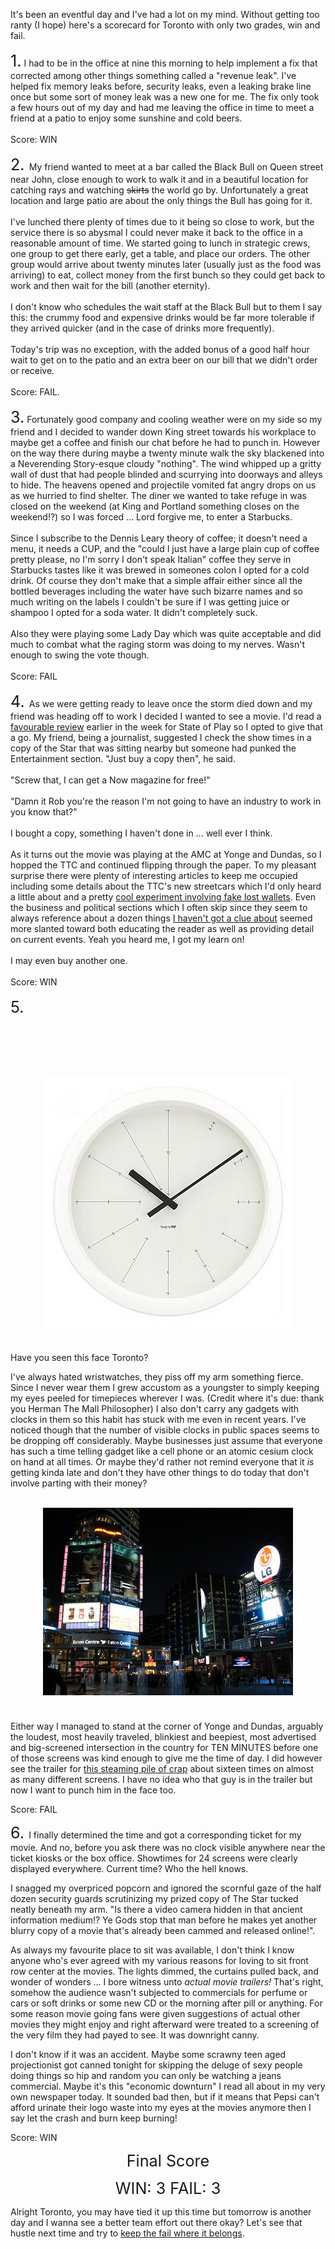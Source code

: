 It's been an eventful day and I've had a lot on my mind. Without getting too ranty (I hope) here's a scorecard for Toronto with only two grades, win and fail.<br /><br /><span style="font-size:180%;">1.</span> I had to be in the office at nine this morning to help implement a fix that corrected among other things something called a "revenue leak". I've helped fix memory leaks before, security leaks, even a leaking brake line once but some sort of money leak was a new one for me. The fix only took a few hours out of my day and had me leaving the office in time to meet a friend at a patio to enjoy some sunshine and cold beers.<br /><br />Score: WIN<br /><br /><span style="font-size:180%;">2. </span>My friend wanted to meet at a bar called the Black Bull on Queen street near John, close enough to work to walk it and in a beautiful location for catching rays and watching <s>skirts</s> the world go by. Unfortunately a great location and large patio are about the only things the Bull has going for it.<br /><br />I've lunched there plenty of times due to it being so close to work, but the service there is so abysmal I could never make it back to the office in a reasonable amount of time. We started going to lunch in strategic crews, one group to get there early, get a table, and place our orders. The other group would arrive about twenty minutes later (usually just as the food was arriving) to eat, collect money from the first bunch so they could get back to work and then wait for the bill (another eternity).<br /><br />I don't know who schedules the wait staff at the Black Bull but to them I say this: the crummy food and expensive drinks would be far more tolerable if they arrived quicker (and in the case of drinks more frequently).<br /><br />Today's trip was no exception, with the added bonus of a good half hour wait to get on to the patio and an extra beer on our bill that we didn't order or receive.<br /><br />Score: FAIL.<br /><br /><span style="font-size:180%;">3.</span> Fortunately good company and cooling weather were on my side so my friend and I decided to wander down King street towards his workplace to maybe get a coffee and finish our chat before he had to punch in. However on the way there during maybe a twenty minute walk the sky blackened into a Neverending Story-esque cloudy "nothing". The wind whipped up a gritty wall of dust that had people blinded and scurrying into doorways and alleys to hide. The heavens opened and projectile vomited fat angry drops on us as we hurried to find shelter. The diner we wanted to take refuge in was closed on the weekend (at King and Portland something closes on the weekend!?) so I was forced ... Lord forgive me, to enter a Starbucks.<br /><br />Since I subscribe to the Dennis Leary theory of coffee; it doesn't need a menu, it needs a CUP, and the "could I just have a large plain cup of coffee pretty please, no I'm sorry I don't speak Italian" coffee they serve in Starbucks tastes like it was brewed in someones colon I opted for a cold drink. Of course they don't make that a simple affair either since all the bottled beverages including the water have such bizarre names and so much writing on the labels I couldn't be sure if I was getting juice or shampoo I opted for a soda water. It didn't completely suck.<br /><br />Also they were playing some Lady Day which was quite acceptable and did much to combat what the raging storm was doing to my nerves. Wasn't enough to swing the vote though.<br /><br />Score: FAIL<br /><br /><span style="font-size:180%;">4. </span>As we were getting ready to leave once the storm died down and my friend was heading off to work I decided I wanted to see a movie. I'd read a <a href="http://www.thestar.com/article/619810">favourable review</a> earlier in the week for State of Play so I opted to give that a go. My friend, being a journalist, suggested I check the show times in a copy of the Star that was sitting nearby but someone had punked the Entertainment section. "Just buy a copy then", he said.<br /><br />"Screw that, I can get a Now magazine for free!"<br /><br />"Damn it Rob you're the reason I'm not going to have an industry to work in you know that?"<br /><br />I bought a copy, something I haven't done in ... well ever I think.<br /><br />As it turns out the movie was playing at the AMC at Yonge and Dundas, so I hopped the TTC and continued flipping through the paper. To my pleasant surprise there were plenty of interesting articles to keep me occupied including some details about the TTC's new streetcars which I'd only heard a little about and a pretty <a href="http://www.thestar.com/living/article/624319">cool experiment involving fake lost wallets</a>. Even the business and political sections which I often skip since they seem to always reference about a dozen things <a href="http://phrostuff.blogspot.com/2008/10/with-apologies-to-plato.html">I haven't got a clue about</a> seemed more slanted toward both educating the reader as well as providing detail on current events.  Yeah you heard me, I got my learn on!<br /><br />I may even buy another one.<br /><br />Score: WIN<br /><br /><span style="font-size:180%;">5. </span><br /><br /><br /><br /><p align="center"><br /></p><a href="/content/images/2009/04/clock.jpg"><img id="BLOGGER_PHOTO_ID_5328836312919306930" style="DISPLAY: block; MARGIN: 0px auto 10px; WIDTH: 400px; CURSOR: hand; HEIGHT: 400px; TEXT-ALIGN: center" alt="" src="/content/images/2009/04/clock.jpg" border="0" /></a><br /><p align="left">Have you seen this face Toronto?</p><p align="left">I've always hated wristwatches, they piss off my arm something fierce. Since I never wear them I grew accustom as a youngster to simply keeping my eyes peeled for timepieces wherever I was. (Credit where it's due: thank you Herman The Mall Philosopher) I also don't carry any gadgets with clocks in them so this habit has stuck with me even in recent years. I've noticed though that the number of visible clocks in public spaces seems to be dropping off considerably. Maybe businesses just assume that everyone has such a time telling gadget like a cell phone or an atomic cesium clock on hand at all times.  Or maybe they'd rather not remind everyone that it <em>is</em> getting kinda late and don't they have other things to do today that don't involve parting with their money?</p><p align="left"></p><br /><a href="http://en.wikipedia.org/wiki/File:Dundas_Sqaure.JPG"><img id="BLOGGER_PHOTO_ID_5328838762841150866" style="DISPLAY: block; MARGIN: 0px auto 10px; WIDTH: 400px; CURSOR: hand; HEIGHT: 300px; TEXT-ALIGN: center" alt="" src="/content/images/2009/04/Dundas_Sqaure.jpg" border="0" /></a><br /><p align="left">Either way I managed to stand at the corner of Yonge and Dundas, arguably the loudest, most heavily traveled, blinkiest and beepiest, most advertised and big-screened intersection in the country for TEN MINUTES before one of those screens was kind enough to give me the time of day. I did however see the trailer for <a href="http://www.imdb.com/title/tt1082601/">this steaming pile of crap</a> about sixteen times on almost as many different screens. I have no idea who that guy is in the trailer but now I want to punch him in the face too.</p><p align="left">Score: FAIL</p><p align="left"><span style="font-size:180%;">6. </span>I finally determined the time and got a corresponding ticket for my movie. And no, before you ask there was no clock visible anywhere near the ticket kiosks or the box office. Showtimes for 24 screens were clearly displayed everywhere. Current time? Who the hell knows.</p><p align="left">I snagged my overpriced popcorn and ignored the scornful gaze of the half dozen security guards scrutinizing my prized copy of The Star tucked neatly beneath my arm. "Is there a video camera hidden in that ancient information medium!? Ye Gods stop that man before he makes yet another blurry copy of a movie that's already been cammed and released online!".</p><p align="left">As always my favourite place to sit was available, I don't think I know anyone who's ever agreed with my various reasons for loving to sit front row center at the movies. The lights dimmed, the curtains pulled back, and wonder of wonders ... I bore witness unto <em>actual movie trailers!</em> That's right, somehow the audience wasn't subjected to commercials for perfume or cars or soft drinks or some new CD or the morning after pill or anything. For some reason movie going fans were given suggestions of actual other movies they might enjoy and right afterward were treated to a screening of the very film they had payed to see. It was downright canny.</p><p align="left">I don't know if it was an accident. Maybe some scrawny teen aged projectionist got canned tonight for skipping the deluge of sexy people doing things so hip and random you can only be watching a jeans commercial. Maybe it's this "economic downturn" I read all about in my very own newspaper today. It sounded bad then, but if it means that Pepsi can't afford urinate their logo waste into my eyes at the movies anymore then I say let the crash and burn keep burning!</p><p align="left">Score: WIN</p><p align="center"><span style="font-size:180%;">Final Score</span></p><p align="center"><span style="font-size:180%;">WIN: 3 FAIL: 3</span></p><p align="left">Alright Toronto, you may have tied it up this time but tomorrow is another day and I wanna see a better team effort out there okay?  Let's see that hustle next time and try to <a href="http://failblog.org/2009/04/20/beach-relaxation-fail/">keep the fail where it belongs</a>.</p>